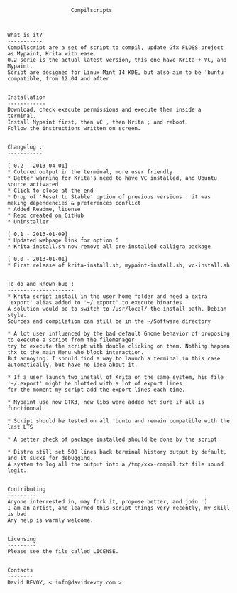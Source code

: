 

						Compilscripts
	
	

	What is it?
	-----------
	Compilscript are a set of script to compil, update Gfx FLOSS project as Mypaint, Krita with ease.
	0.2 serie is the actual latest version, this one have Krita + VC, and Mypaint.
	Script are designed for Linux Mint 14 KDE, but also aim to be 'buntu compatible, from 12.04 and after
	
	
	Installation
	------------
	Download, check execute permissions and execute them inside a terminal.
	Install Mypaint first, then VC , then Krita ; and reboot.
	Follow the instructions written on screen.
	
	
	Changelog :
	-----------
	
	[ 0.2 - 2013-04-01]
	* Colored output in the terminal, more user friendly
	* Better warning for Krita's need to have VC installed, and Ubuntu source activated
	* Click to close at the end
	* Drop of 'Reset to Stable' option of previous versions : it was making dependencies & preferences conflict
	* Added Readme, license
	* Repo created on GitHub
	* Uninstaller 
	
	[ 0.1 - 2013-01-09]
	* Updated webpage link for option 6
	* Krita-install.sh now remove all pre-installed calligra package
	
	[ 0.0 - 2013-01-01]
	* First release of krita-install.sh, mypaint-install.sh, vc-install.sh
	
	
	To-do and known-bug :
	---------------------
	* Krita script install in the user home folder and need a extra 'export' alias added to '~/.export' to execute binaries
	A solution would be to switch to /usr/local/ the install path, Debian style.
	Sources and compilation can still be in the ~/Software directory
	
	* A lot user influenced by the bad default Gnome behavior of proposing to execute a script from the filemanager
	try to execute the script with double clicking on them. Nothing happen thx to the main Menu who block interaction. 
	But annoying. I should find a way to launch a terminal in this case automatically, but have no idea about it. 
	
	* If a user launch two install of Krita on the same system, his file '~/.export' might be blotted with a lot of export lines :
	for the moment my script add the export lines each time.
	
	* Mypaint use now GTK3, new libs were added not sure if all is functionnal
	
	* Script should be tested on all 'buntu and remain compatible with the last LTS
	
	* A better check of package installed should be done by the script
	
	* Distro still set 500 lines back terminal history output by default, and it sucks for debugging. 
	A system to log all the output into a /tmp/xxx-compil.txt file sound legit.
	
	
	Contributing
	---------
	Anyone interrested in, may fork it, propose better, and join :)
	I am an artist, and learned this script things very recently, my skill is bad. 
	Any help is warmly welcome. 
	
	
	Licensing
	---------
	Please see the file called LICENSE.
	
	
	Contacts
	--------
	David REVOY, < info@davidrevoy.com >
	
	
